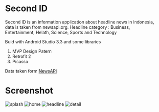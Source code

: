 # Second ID
Second ID is an information application about headline news in Indonesia, data is taken from newsapi.org.
Headline category : Business, Entertainment, Helath, Science, Sports and Technology

Buid with Android Studio 3.3 and some libraries
1. MVP Design Patern
2. Retrofit 2
3. Picasso

Data taken form [NewsAPi](https://newsapi.org/)

# Screenshot
![splash](https://raw.githubusercontent.com/aguzri10/secondid/master/app/src/main/res/drawable/splash.jpg) ![home](https://raw.githubusercontent.com/aguzri10/secondid/master/app/src/main/res/drawable/home.jpg) ![headline](https://raw.githubusercontent.com/aguzri10/secondid/master/app/src/main/res/drawable/headline.jpg) ![detail](https://raw.githubusercontent.com/aguzri10/secondid/master/app/src/main/res/drawable/detail.jpg)
